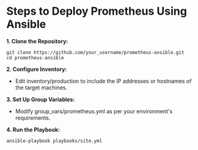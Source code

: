 # Steps to Deploy Prometheus Using Ansible
**1. Clone the Repository:**
```
git clone https://github.com/your_username/prometheus-ansible.git
cd prometheus-ansible
```
**2. Configure Inventory:**

* Edit inventory/production to include the IP addresses or hostnames of the target machines.

**3. Set Up Group Variables:**

* Modify group_vars/prometheus.yml as per your environment's requirements.

**4. Run the Playbook:**
```
ansible-playbook playbooks/site.yml
```